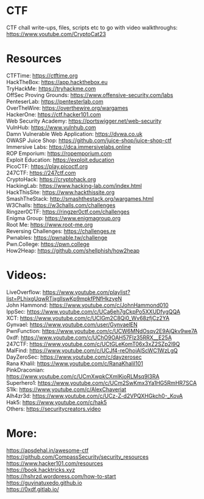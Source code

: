 # CTF
CTF chall write-ups, files, scripts etc to go with video walkthroughs: https://www.youtube.com/CryptoCat23

# Resources
CTFTime: https://ctftime.org \
HackTheBox: https://app.hackthebox.eu \
TryHackMe: https://tryhackme.com \
OffSec Proving Grounds: https://www.offensive-security.com/labs \
PenteserLab: https://pentesterlab.com \
OverTheWire: https://overthewire.org/wargames \
HackerOne: https://ctf.hacker101.com \
Web Security Academy: https://portswigger.net/web-security \
VulnHub: https://www.vulnhub.com \
Damn Vulnerable Web Application: https://dvwa.co.uk \
OWASP Juice Shop: https://github.com/juice-shop/juice-shop-ctf \
Immersive Labs: https://dca.immersivelabs.online \
ROP Emporium: https://ropemporium.com \
Exploit Education: https://exploit.education \
PicoCTF: https://play.picoctf.org \
247CTF: https://247ctf.com \
CryptoHack: https://cryptohack.org \
HackingLab: https://www.hacking-lab.com/index.html \
HackThisSite: https://www.hackthissite.org \
SmashTheStack: http://smashthestack.org/wargames.html \
W3Challs: https://w3challs.com/challenges \
Ringzer0CTF: https://ringzer0ctf.com/challenges \
Enigma Group: https://www.enigmagroup.org \
Root Me: https://www.root-me.org \
Reversing Challenges: https://challenges.re \
Pwnables: https://pwnable.tw/challenge \
Pwn.College: https://pwn.college \
How2Heap: https://github.com/shellphish/how2heap

# Videos:
LiveOverflow: https://www.youtube.com/playlist?list=PLhixgUqwRTjxglIswKp9mpkfPNfHkzyeN \
John Hammond: https://www.youtube.com/c/JohnHammond010 \
IppSec: https://www.youtube.com/c/UCa6eh7gCkpPo5XXUDfygQQA \
XCT: https://www.youtube.com/c/UClGm2C8Qi0_Wv68zfjCz2YA \
Gynvael: https://www.youtube.com/user/GynvaelEN \
PwnFunction: https://www.youtube.com/c/UCW6MNdOsqv2E9AjQkv9we7A \
0xdf: https://www.youtube.com/c/UChO9OAH57Flz35RRX__E25A \
247CTF: https://www.youtube.com/c/UCtGLeKomT06x3xZ2SZp2l9Q \
MalFind: https://www.youtube.com/c/UCJf4-reOhoiAlScWC1WzLgQ \
DayZeroSec: https://www.youtube.com/c/dayzerosec \
Rana Khalil: https://www.youtube.com/c/RanaKhalil101 \
PinkDraconian: https://www.youtube.com/c/UCmXwpkCXmIKjoRLMsq9I3RA \
Superhero1: https://www.youtube.com/c/UCm2SwKmx3Ya1HG5RmHR7SCA \
S1lk: https://www.youtube.com/c/AlexChaveriat \
Alh4zr3d: https://www.youtube.com/c/UCz-Z-d2VPQXHGkch0-_KovA \
Hak5: https://www.youtube.com/c/hak5 \
Others: https://securitycreators.video

# More:
https://apsdehal.in/awesome-ctf \
https://github.com/CompassSecurity/security_resources \
https://www.hacker101.com/resources \
https://book.hacktricks.xyz \
https://hshrzd.wordpress.com/how-to-start \
https://guyinatuxedo.github.io \
https://0xdf.gitlab.io/
